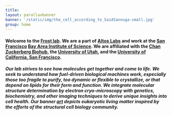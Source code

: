```yaml
---
title: 
layout: parallaxbanner
banner: '/static/img/the_cell_according_to_SaidSannuga-small.jpg'
group: home
---
```


#### Welcome to the **[Frost lab](https://scholar.google.com/citations?user=QHQFeWwAAAAJ)**. We are a part of **[Altos Labs](https://altoslabs.com/)** and work at the **[San Francisco](https://youtu.be/cX45Qae1xCE)** **[Bay Area Institute of Science](https://altoslabs.com/team/principal-investigators-bay-area/adam-frost/)**. We are affiliated with the **[Chan Zuckerberg Biohub](https://www.czbiohub.org/people/investigators/adam-frost-md-phd/)**, the **[University of Utah](https://medicine.utah.edu/biochemistry/)**, and the **[University of California, San Francisco](https://biophysics.ucsf.edu/people/faculty)**.

##### Our lab strives to see how molecules get together and come to life. We seek to understand how fuel-driven biological machines work, especially those too fragile to purify, too dynamic or flexible to crystallize, or that depend on lipids for their form and function. We integrate molecular structure determination by electron cryo-microscopy with genetics, biochemistry, and other imaging techniques to derive unique insights into cell health. Our banner **[art](http://www.cellscape.co.uk)** depicts eukaryotic living matter inspired by the efforts of the structural cell biology community.